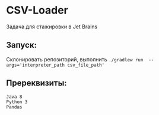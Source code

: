 # CSV-Loader
Задача для стажировки в Jet Brains
## Запуск:
Склонировать репозиторий, выполнить ``./gradlew run  --args='interpreter_path csv_file_path'``
## Пререквизиты:
``Java 8``  
``Python 3``  
``Pandas``
